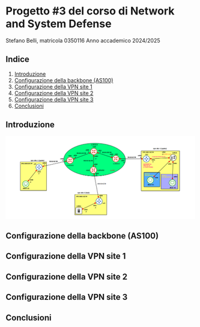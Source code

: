 # Progetto #3 del corso di Network and System Defense
Stefano Belli, matricola 0350116
Anno accademico 2024/2025

## Indice
1. [Introduzione](#intro)
2. [Configurazione della backbone (AS100)](#as100)
3. [Configurazione della VPN site 1](#vpn-site-1)
4. [Configurazione della VPN site 2](#vpn-site-2)
5. [Configurazione della VPN site 3](#vpn-site-3)
4. [Conclusioni](#conclusioni)


## Introduzione

![topology](./img/topology.PNG)

## Configurazione della backbone (AS100)

## Configurazione della VPN site 1

## Configurazione della VPN site 2

## Configurazione della VPN site 3

## Conclusioni
